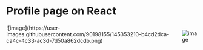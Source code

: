 # Profile page on React
<div style='display: flex'>
![image](https://user-images.githubusercontent.com/90198155/145353210-b4cd2dca-ca4c-4c33-ac3d-7d50a862dcdb.png)

![image](https://user-images.githubusercontent.com/90198155/145718124-5aea8278-502d-4d60-9367-def1e8fcf1c5.png)
</div>
